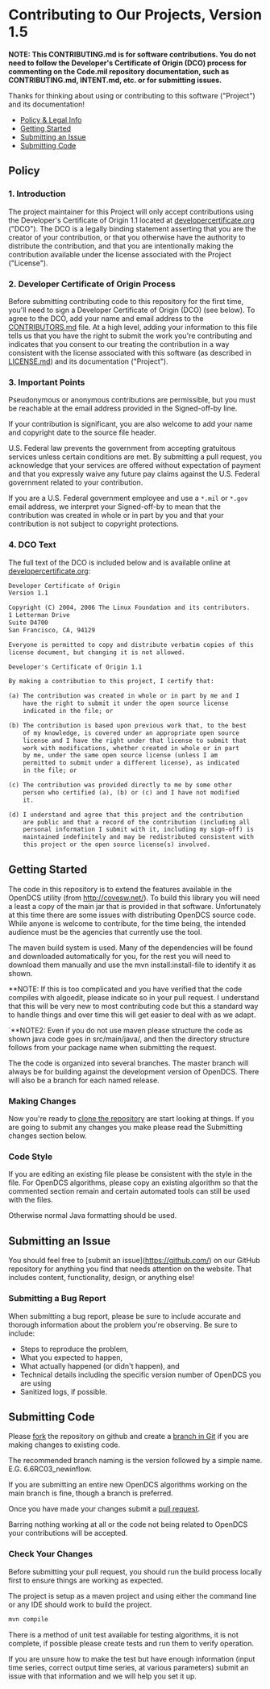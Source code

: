 # Contributing to Our Projects, Version 1.5

**NOTE: This CONTRIBUTING.md is for software contributions. You do not need to follow the Developer's Certificate of Origin (DCO) process for commenting on the Code.mil repository documentation, such as CONTRIBUTING.md, INTENT.md, etc. or for submitting issues.**

Thanks for thinking about using or contributing to this software ("Project") and its documentation!

* [Policy & Legal Info](#policy)
* [Getting Started](#getting-started)
* [Submitting an Issue](#submitting-an-issue)
* [Submitting Code](#submitting-code)

## Policy

### 1. Introduction

The project maintainer for this Project will only accept contributions using the Developer's Certificate of Origin 1.1 located at [developercertificate.org](https://developercertificate.org) ("DCO"). The DCO is a legally binding statement asserting that you are the creator of your contribution, or that you otherwise have the authority to distribute the contribution, and that you are intentionally making the contribution available under the license associated with the Project ("License").

### 2. Developer Certificate of Origin Process

Before submitting contributing code to this repository for the first time, you'll need to sign a Developer Certificate of Origin (DCO) (see below). To agree to the DCO, add your name and email address to the [CONTRIBUTORS.md](https://github.com/Code-dot-mil/code.mil/blob/master/CONTRIBUTORS.md) file. At a high level, adding your information to this file tells us that you have the right to submit the work you're contributing and indicates that you consent to our treating the contribution in a way consistent with the license associated with this software (as described in [LICENSE.md](https://github.com/Code-dot-mil/code.mil/blob/master/LICENSE.md)) and its documentation ("Project").

### 3. Important Points

Pseudonymous or anonymous contributions are permissible, but you must be reachable at the email address provided in the Signed-off-by line.

If your contribution is significant, you are also welcome to add your name and copyright date to the source file header.

U.S. Federal law prevents the government from accepting gratuitous services unless certain conditions are met. By submitting a pull request, you acknowledge that your services are offered without expectation of payment and that you expressly waive any future pay claims against the U.S. Federal government related to your contribution.

If you are a U.S. Federal government employee and use a `*.mil` or `*.gov` email address, we interpret your Signed-off-by to mean that the contribution was created in whole or in part by you and that your contribution is not subject to copyright protections.

### 4. DCO Text

The full text of the DCO is included below and is available online at [developercertificate.org](https://developercertificate.org):

```txt
Developer Certificate of Origin
Version 1.1

Copyright (C) 2004, 2006 The Linux Foundation and its contributors.
1 Letterman Drive
Suite D4700
San Francisco, CA, 94129

Everyone is permitted to copy and distribute verbatim copies of this
license document, but changing it is not allowed.

Developer's Certificate of Origin 1.1

By making a contribution to this project, I certify that:

(a) The contribution was created in whole or in part by me and I
    have the right to submit it under the open source license
    indicated in the file; or

(b) The contribution is based upon previous work that, to the best
    of my knowledge, is covered under an appropriate open source
    license and I have the right under that license to submit that
    work with modifications, whether created in whole or in part
    by me, under the same open source license (unless I am
    permitted to submit under a different license), as indicated
    in the file; or

(c) The contribution was provided directly to me by some other
    person who certified (a), (b) or (c) and I have not modified
    it.

(d) I understand and agree that this project and the contribution
    are public and that a record of the contribution (including all
    personal information I submit with it, including my sign-off) is
    maintained indefinitely and may be redistributed consistent with
    this project or the open source license(s) involved.
```

## Getting Started

The code in this repository is to extend the features available in the OpenDCS utility (from http://covesw.net/). To build this library you will need a least a copy of the main jar that is provided in that software.
Unfortunately at this time there are some issues with distributing OpenDCS source code. While anyone is welcome to contribute, for the time being, the intended audience must be the agencies that currently use the tool.

The maven build system is used. Many of the dependencies will be found and downloaded automatically for you, for the rest you will need to download them manually and use the mvn install:install-file to identify it as shown.

**NOTE: If this is too complicated and you have verified that the code compiles with algoedit, please indicate so in your pull request. I understand that this will be very new to most contributing code but this a standard way to handle things and over time this will get easier to deal with as we adapt.

`**NOTE2: Even if you do not use maven please structure the code as shown java code goes in src/main/java/, and then the directory structure follows from your package name when submitting the request. 

The the code is organized into several branches. The master branch will always be for building against the development version of OpenDCS. There will also be a branch for each named release.


### Making Changes


Now you're ready to [clone the repository](https://help.github.com/articles/cloning-a-repository/) are start looking at things. If you are going to submit any changes you make please read the Submitting changes section below.


### Code Style

If you are editing an existing file please be consistent with the style in the file. For OpenDCS algorithms, please copy an existing algorithm so that the commented section remain and certain automated tools can still be used with the files.

Otherwise normal Java formatting should be used.

## Submitting an Issue

You should feel free to [submit an issue](https://github.com/<needs name>) on our GitHub repository for anything you find that needs attention on the website. That includes content, functionality, design, or anything else!

### Submitting a Bug Report

When submitting a bug report, please be sure to include accurate and thorough information about the problem you're observing. Be sure to include:

* Steps to reproduce the problem,
* What you expected to happen,
* What actually happened (or didn't happen), and
* Technical details including the specific version number of OpenDCS you are using
* Sanitized logs, if possible.

## Submitting Code

Please [fork](https://help.github.com/en/articles/fork-a-repo) the repository on github and create a [branch in Git](https://git-scm.com/book/en/v2/Git-Branching-Basic-Branching-and-Merging) if you are making changes to existing code.

The recommended branch naming is the version followed by a simple name. E.G. 6.6RC03_newinflow.

If you are submitting an entire new OpenDCS algorithms working on the main branch is fine, though a branch is preferred. 

Once you have made your changes submit a [pull request](https://help.github.com/en/articles/creating-a-pull-request-from-a-fork).

Barring nothing working at all or the code not being related to OpenDCS your contributions will be accepted.

### Check Your Changes

Before submitting your pull request, you should run the build process locally first to ensure things are working as expected.

The project is setup as a maven project and using either the command line or any IDE should work to build the project.

```sh
mvn compile
```

There is a method of unit test available for testing algorithms, it is not complete, if possible please create tests and run them to verify operation.

If you are unsure how to make the test but have enough information (input time series, correct output time series, at various parameters) submit an issue with that information and we will help you set it up.



